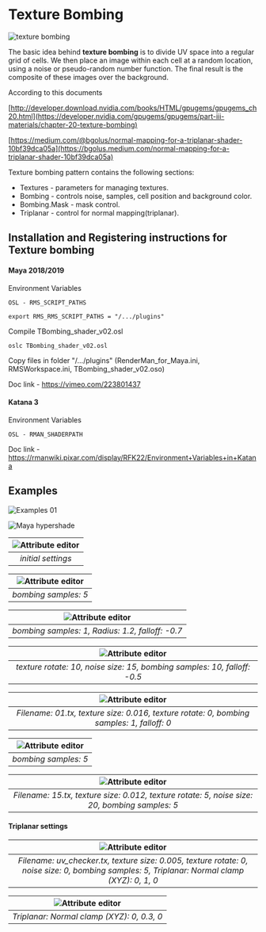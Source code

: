 Texture Bombing
===============

![texture bombing](doc/main_resize.jpg)

The basic idea behind **texture bombing** is to divide UV space into a regular grid of cells. 
We then place an image within each cell at a random location, using a noise or pseudo-random number function. 
The final result is the composite of these images over the background.

According to this documents

[http://developer.download.nvidia.com/books/HTML/gpugems/gpugems_ch20.html](https://developer.nvidia.com/gpugems/gpugems/part-iii-materials/chapter-20-texture-bombing)

[https://medium.com/@bgolus/normal-mapping-for-a-triplanar-shader-10bf39dca05a](https://bgolus.medium.com/normal-mapping-for-a-triplanar-shader-10bf39dca05a)


Texture bombing pattern contains the following sections:

* Textures - parameters for managing textures.
* Bombing - сontrols noise, samples, cell position and background color.
* Bombing.Mask - mask control.
* Triplanar - control for normal mapping(triplanar).


Installation and Registering instructions for Texture bombing
-------------------------------------------------------------

#### Maya 2018/2019
Environment Variables

    OSL - RMS_SCRIPT_PATHS

    export RMS_RMS_SCRIPT_PATHS = "/.../plugins"

Сompile TBombing_shader_v02.osl

    oslc TBombing_shader_v02.osl

Copy files in folder "/.../plugins"
(RenderMan_for_Maya.ini, 
RMSWorkspace.ini, 
TBombing_shader_v02.oso)

Doc link - https://vimeo.com/223801437


#### Katana 3
Environment Variables

    OSL - RMAN_SHADERPATH

Doc link  - https://rmanwiki.pixar.com/display/RFK22/Environment+Variables+in+Katana



Examples
--------

![Examples 01](doc/ipr_0001.jpg)

![Maya hypershade](doc/hs.png)

| ![Attribute editor](doc/ss01.png) |
|:--:| 
| *initial settings* |

| ![Attribute editor](doc/ipr_0003.jpg) |
|:--:| 
| *bombing samples: 5* |

| ![Attribute editor](doc/ipr_0004.jpg) |
|:--:| 
| *bombing samples: 1, Radius: 1.2, falloff: -0.7* |

| ![Attribute editor](doc/ipr_0005.jpg) |
|:--:| 
| *texture rotate: 10, noise size: 15, bombing samples: 10, falloff: -0.5* |

| ![Attribute editor](doc/ipr_0006.jpg) |
|:--:| 
| *Filename: 01.tx, texture size: 0.016, texture rotate: 0, bombing samples: 1, falloff: 0* |

| ![Attribute editor](doc/ipr_0007.jpg) |
|:--:| 
| *bombing samples: 5* |

| ![Attribute editor](doc/ipr_0010.jpg) |
|:--:| 
| *Filename: 15.tx, texture size: 0.012, texture rotate: 5, noise size: 20, bombing samples: 5* |


#### Triplanar settings

| ![Attribute editor](doc/ipr_tp_0003.jpg) |
|:--:| 
| *Filename: uv_checker.tx, texture size: 0.005, texture rotate: 0, noise size: 0, bombing samples: 5, Triplanar: Normal clamp (XYZ): 0, 1, 0* |

| ![Attribute editor](doc/ipr_tp_0004.jpg) |
|:--:| 
| *Triplanar: Normal clamp (XYZ): 0, 0.3, 0* |




